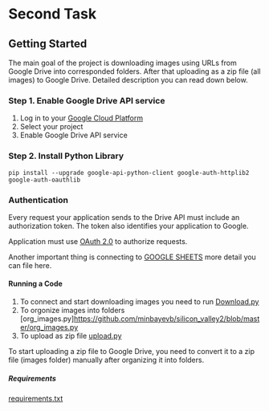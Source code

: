 # Second Task 

## Getting Started 

The main goal of the project is downloading images using URLs from Google Drive into corresponded folders. After that uploading as a zip file (all images) to Google Drive. Detailed description you can read down below. 

### Step 1. Enable Google Drive API service

1. Log in to your [Google Cloud Platform](https://console.cloud.google.com/)
2. Select your project
3. Enable Google Drive API service
  
### Step 2. Install Python Library

    pip install --upgrade google-api-python-client google-auth-httplib2 google-auth-oauthlib
    

### Authentication
Every request your application sends to the Drive API must include an authorization token. The token also identifies your application to Google.

Application must use [OAuth 2.0](https://developers.google.com/identity/protocols/oauth2) to authorize requests.

Another important thing is connecting to [GOOGLE SHEETS](https://learndataanalysis.org/getting-started-google-sheets-api-in-python-part-1/) more detail you can file here. 

#### Running a Code

1. To connect and start downloading images you need to run [Download.py](https://github.com/minbayevb/silicon_valley2/blob/master/Downloader.py) 
2. To orgonize images into folders [org_images.py]https://github.com/minbayevb/silicon_valley2/blob/master/org_images.py 
3. To upload as zip file [upload.py](https://github.com/minbayevb/silicon_valley2/blob/master/upload.py) 

To start uploading a zip file to Google Drive, you need to convert it to a zip file (images folder) manually after organizing it into folders. 

##### Requirements

[requirements.txt](https://github.com/minbayevb/silicon_valley2/blob/master/requirements.txt)




